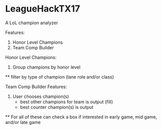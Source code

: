 # LeagueHackTX17

A LoL champion analyzer

Features:
 1. Honor Level Champions
 2. Team Comp Builder

Honor Level Champions:
 1. Group champions by honor level
 
 ** filter by type of champion (lane role and/or class)

Team Comp Builder Features:
 1. User chooses champion(s) 
    - best other champions for team is output (fill)
    - best counter champion(s) is output
    
 ** For all of these can check a box if interested in early game, mid game, and/or late game
